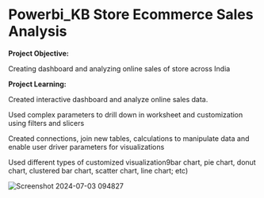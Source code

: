 # Powerbi_KB Store Ecommerce Sales Analysis

**Project Objective:**

Creating dashboard and analyzing online sales of store across India

**Project Learning:**

Created interactive dashboard and analyze online sales data.

Used complex parameters to drill down in worksheet and customization using filters and slicers

Created connections, join new tables, calculations to manipulate data and enable user driver parameters for visualizations

Used different types of customized visualization9bar chart, pie chart, donut chart, clustered bar chart, scatter chart, line chart; etc)


![Screenshot 2024-07-03 094827](https://github.com/kalyanisbadwaik/Powerbi_Sales-Analysis/assets/162587678/87cbf2c0-b237-410d-abe7-0de01b670e0f)
